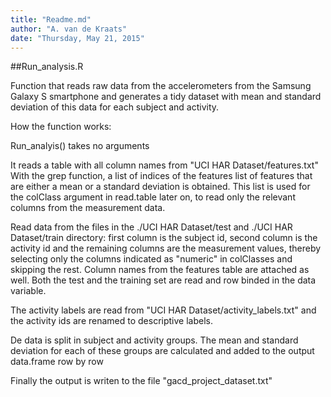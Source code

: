 ```yaml
---
title: "Readme.md"
author: "A. van de Kraats"
date: "Thursday, May 21, 2015"
---
```


##Run_analysis.R

Function that reads raw data from the accelerometers from the Samsung Galaxy S smartphone and generates a tidy dataset with mean and standard deviation of this data for each subject and activity.

How the function works:

Run_analyis() takes no arguments

It reads a table with all column names from "UCI HAR Dataset/features.txt"
With the grep function, a list of indices of the features list of features that are either a mean or a standard deviation is obtained.
This list is used for the colClass argument in read.table later on, to read only the relevant columns from the measurement data.

Read data from the files in the ./UCI HAR Dataset/test and ./UCI HAR Dataset/train directory:
first column is the subject id, second column is the activity id and the remaining columns are the measurement values, thereby selecting only the columns indicated as "numeric" in colClasses and skipping the rest. Column names from the features table are attached as well.
Both the test and the training set are read and row binded in the data variable.

The activity labels are read from "UCI HAR Dataset/activity_labels.txt" and the activity ids are renamed to descriptive labels.

De data is split in subject and activity groups.
The mean and standard deviation for each of these groups are calculated and added to the output data.frame row by row

Finally the output is writen to the file "gacd_project_dataset.txt"
